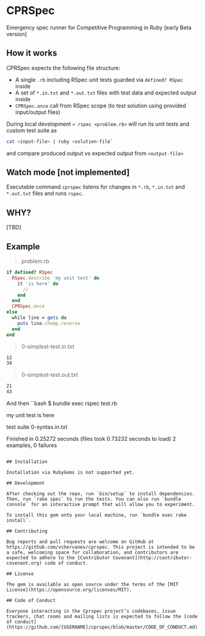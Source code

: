 # CPRSpec

Emergency spec runner for Competitive Programming in Ruby [early Beta version]

## How it works

CPRSpec expects the following file structure:

* A single `.rb` including RSpec unit tests guarded via `defined? RSpec` inside
* A set of `*.in.txt` and `*.out.txt` files with test data and expected output inside
* `CPRSpec.once` call from RSpec scope (to test solution using provided input/output files)

During local development `> rspec <problem.rb>` will run its unit tests and custom test suite as

```bash
cat <input-file> | ruby <solution-file`
```

and compare produced output vs expected output from `<output-file>`

## Watch mode [not implemented]

Executable command `cprspec` listens for changes in `*.rb`, `*.in.txt` and `*.out.txt` files and runs `rspec`.

## WHY?

[TBD]

## Example

> problem.rb

```ruby
if defined? RSpec
  RSpec.describe 'my unit test' do
    it 'is here' do
      //
    end
  end
  CPRSpec.once
else
  while line = gets do
    puts line.chomp.reverse
  end
end
```

> 0-simplest-test.in.txt

```txt
12
34
```

> 0-simplest-test.out.txt

```txt
21
43
```

And then
``bash
$ bundle exec rspec test.rb

my unit test
  is here

test suite
  0-syntax.in.txt

Finished in 0.25272 seconds (files took 0.73232 seconds to load)
2 examples, 0 failures
```

## Installation

Installation via RubyGems is not supported yet.

## Development

After checking out the repo, run `bin/setup` to install dependencies. Then, run `rake spec` to run the tests. You can also run `bundle console` for an interactive prompt that will allow you to experiment.

To install this gem onto your local machine, run `bundle exec rake install`.

## Contributing

Bug reports and pull requests are welcome on GitHub at https://github.com/vchervanev/cprspec. This project is intended to be a safe, welcoming space for collaboration, and contributors are expected to adhere to the [Contributor Covenant](http://contributor-covenant.org) code of conduct.

## License

The gem is available as open source under the terms of the [MIT License](https://opensource.org/licenses/MIT).

## Code of Conduct

Everyone interacting in the Cprspec project’s codebases, issue trackers, chat rooms and mailing lists is expected to follow the [code of conduct](https://github.com/[USERNAME]/cprspec/blob/master/CODE_OF_CONDUCT.md).
